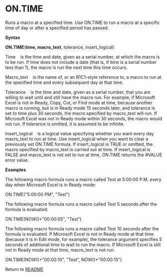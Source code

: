 # ON.TIME

Runs a macro at a specified time. Use ON.TIME to run a macro at a
specific time of day or after a specified period has passed.

**Syntax**

**ON.TIME**(**time, macro\_text**, tolerance, insert\_logical)

Time&nbsp;&nbsp;&nbsp;&nbsp;is the time and date, given as a serial
number, at which the macro is to be run. If time does not include a date
(that is, if time is a serial number less than 1), the macro is run the
next time this time occurs.

Macro\_text&nbsp;&nbsp;&nbsp;&nbsp;is the name of, or an R1C1-style
reference to, a macro to run at the specified time and every subsequent
day at that time.

Tolerance&nbsp;&nbsp;&nbsp;&nbsp;is the time and date, given as a serial
number, that you are willing to wait until and still have the macro run.
For example, if Microsoft Excel is not in Ready, Copy, Cut, or Find mode
at time, because another macro is running, but is in Ready mode 15
seconds later, and tolerance is set to time plus 30 seconds, the macro
specified by macro\_text will run. If Microsoft Excel was not in Ready
mode within 30 seconds, the macro would not run. If tolerance is
omitted, it is assumed to be infinite.

Insert\_logical&nbsp;&nbsp;&nbsp;&nbsp;is a logical value specifying
whether you want every day macro\_text to run at time. Use
insert\_logical when you want to clear a previously set ON.TIME formula.
If insert\_logical is TRUE or omitted, the macro specified by
macro\_text is carried out at time. If insert\_logical is FALSE and
macro\_text is not set to run at time, ON.TIME returns the \#VALUE error
value.

**Examples**

The following macro formula runs a macro called Test at 5:00:00 P.M.
every day when Microsoft Excel is in Ready mode:

ON.TIME("5:00:00 PM", "Test")

The following macro formula runs a macro called Test 5 seconds after the
formula is evaluated:

ON.TIME(NOW()+"00:00:05", "Test")

The following macro formula runs a macro called Test 10 seconds after
the formula is evaluated. If Microsoft Excel is not in Ready mode at
that time (because it is in Edit mode, for example), the tolerance
argument specifies 5 seconds of additional time to wait to run the
macro. If Microsoft Excel is still not in Ready mode at that time,
macro\_text is not run.

ON.TIME(NOW()+"00:00:10", "Test", NOW()+"00:00:15")



Return to [README](README.md#O)


